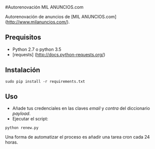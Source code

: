 #Autorenovación MIL ANUNCIOS.com

Autorenovación de anuncios de [MIL ANUNCIOS.com] (http://www.milanuncios.com/).

## Prequisitos

 * Python 2.7 o python 3.5
 * [requests] (http://docs.python-requests.org/)

## Instalación

```
sudo pip install -r requirements.txt
```

## Uso

- Añade tus credenciales en las claves *email* y *contra* del diccionario *payload*.
- Ejecutar el script:

```
python renew.py
```

Una forma de automatizar el proceso es añadir una tarea cron cada 24 horas.
